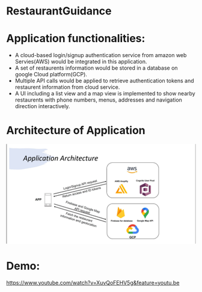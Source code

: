 # RestaurantGuidance

# Application functionalities:
* A cloud-based login/signup authentication service from amazon web Servies(AWS) would be integrated in this application.
* A set of restaurents information would be stored in a database on google Cloud platform(GCP).
* Multiple API calls would be applied to retrieve authentication tokens and restaurent information from cloud service.
* A UI including a list view and a map view is implemented to show nearby restaurents with phone numbers, menus, addresses and navigation direction interactively.

# Architecture of Application
![](Capture.JPG)

# Demo:
https://www.youtube.com/watch?v=XuvQoFEHV5g&feature=youtu.be
